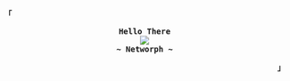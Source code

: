 <!-- Profile -->
<p align="left"><strong><samp>「</samp></strong></p>
  <p align="center">
    <samp>
      <b>
        Hello There
      </b>
      <br>
        <image src="https://readme-typing-svg.herokuapp.com?font=Iosevka&size=16&color=6791c9&center=true&width=410&height=45&lines=I+make+innovative+and+efficient+solutions.">
      <br>
      <b>
        ~ Networph ~
      </b>
    </samp>
  </p>
<p align="right"><strong><samp>」</samp></strong></p>
